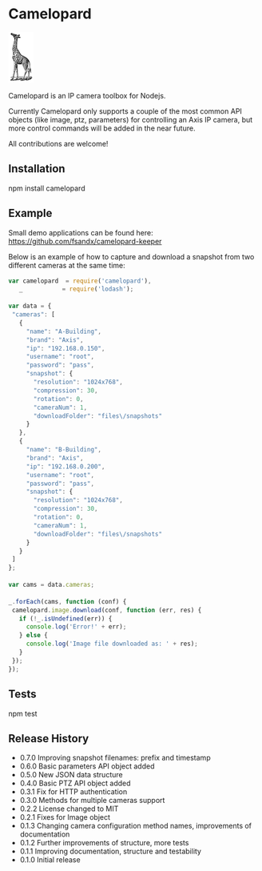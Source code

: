 # Camelopard

<img src="https://raw.githubusercontent.com/fsandx/camelopard/master/assets/camelopard.png">

Camelopard is an IP camera toolbox for Nodejs.

Currently Camelopard only supports a couple of the most common API objects (like image, ptz, parameters) for controlling an Axis IP camera, but more control commands will be added in the near future.

All contributions are welcome!


## Installation

npm install camelopard

## Example
Small demo applications can be found here: https://github.com/fsandx/camelopard-keeper

Below is an example of how to capture and download a snapshot from two different cameras at the same time:
 ```JavaScript
var camelopard  = require('camelopard'),
    _           = require('lodash');

var data = {
  "cameras": [
    {
      "name": "A-Building",
      "brand": "Axis",
      "ip": "192.168.0.150", 
      "username": "root",
      "password": "pass",
      "snapshot": {
        "resolution": "1024x768",
        "compression": 30,
        "rotation": 0,
        "cameraNum": 1,
        "downloadFolder": "files\/snapshots"
      }
    },
    {
      "name": "B-Building",
      "brand": "Axis",
      "ip": "192.168.0.200", 
      "username": "root",
      "password": "pass",
      "snapshot": {
        "resolution": "1024x768",
        "compression": 30,
        "rotation": 0,
        "cameraNum": 1,
        "downloadFolder": "files\/snapshots"
      }
    }
  ]
};

var cams = data.cameras;

_.forEach(cams, function (conf) {
  camelopard.image.download(conf, function (err, res) {
    if (!_.isUndefined(err)) {
      console.log('Error!' + err);
    } else {
      console.log('Image file downloaded as: ' + res);
    }
  });
});
 ```

## Tests

  npm test

## Release History

* 0.7.0 Improving snapshot filenames: prefix and timestamp
* 0.6.0 Basic parameters API object added
* 0.5.0 New JSON data structure
* 0.4.0 Basic PTZ API object added
* 0.3.1 Fix for HTTP authentication
* 0.3.0 Methods for multiple cameras support
* 0.2.2 License changed to MIT
* 0.2.1 Fixes for Image object
* 0.1.3 Changing camera configuration method names, improvements of documentation
* 0.1.2 Further improvements of structure, more tests
* 0.1.1 Improving documentation, structure and testability
* 0.1.0 Initial release
